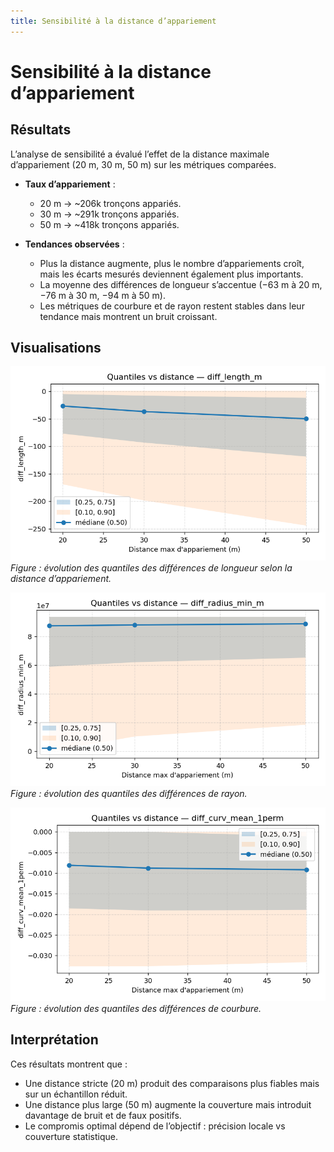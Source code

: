 ```yaml
---
title: Sensibilité à la distance d’appariement
---
```


# Sensibilité à la distance d’appariement


## Résultats

L’analyse de sensibilité a évalué l’effet de la distance maximale d’appariement (20 m, 30 m, 50 m) sur les métriques comparées.

- **Taux d’appariement** :
  - 20 m → ~206k tronçons appariés.
  - 30 m → ~291k tronçons appariés.
  - 50 m → ~418k tronçons appariés.

- **Tendances observées** :
  - Plus la distance augmente, plus le nombre d’appariements croît, mais les écarts mesurés deviennent également plus importants.
  - La moyenne des différences de longueur s’accentue (−63 m à 20 m, −76 m à 30 m, −94 m à 50 m).
  - Les métriques de courbure et de rayon restent stables dans leur tendance mais montrent un bruit croissant.

## Visualisations

![Bias sweep longueur](../assets/img/quantiles/quantiles_diff_length_m.png)
*Figure : évolution des quantiles des différences de longueur selon la distance d’appariement.*

![Bias sweep rayon](../assets/img/quantiles/quantiles_diff_radius_min_m.png)
*Figure : évolution des quantiles des différences de rayon.*

![Bias sweep courbure](../assets/img/quantiles/quantiles_diff_curv_mean_1perm.png)
*Figure : évolution des quantiles des différences de courbure.*

## Interprétation

Ces résultats montrent que :
- Une distance stricte (20 m) produit des comparaisons plus fiables mais sur un échantillon réduit.
- Une distance plus large (50 m) augmente la couverture mais introduit davantage de bruit et de faux positifs.
- Le compromis optimal dépend de l’objectif : précision locale vs couverture statistique.
